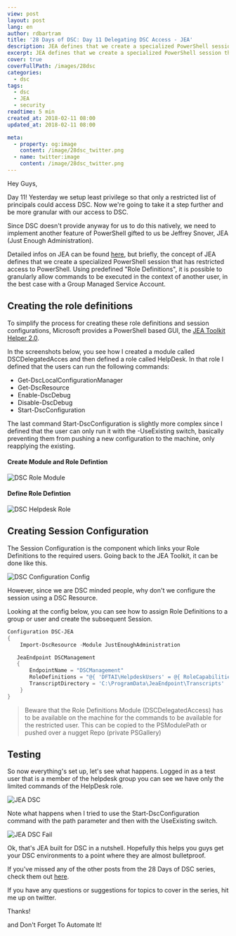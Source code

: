 ```yaml
---
view: post
layout: post
lang: en
author: rdbartram
title: '28 Days of DSC: Day 11 Delegating DSC Access - JEA'
description: JEA defines that we create a specialized PowerShell session that has restricted access to PowerShell
excerpt: JEA defines that we create a specialized PowerShell session that has restricted access to PowerShell
cover: true
coverFullPath: /images/28dsc
categories:
  - dsc
tags:
  - dsc
  - JEA
  - security
readtime: 5 min
created_at: 2018-02-11 08:00
updated_at: 2018-02-11 08:00

meta:
  - property: og:image
    content: /image/28dsc_twitter.png
  - name: twitter:image
    content: /image/28dsc_twitter.png
---
```


Hey Guys,

Day 11! Yesterday we setup least privilege so that only a restricted list of principals could access DSC. Now we're going to take it a step further and be more granular with our access to DSC.

Since DSC doesn't provide anyway for us to do this natively, we need to implement another feature of PowerShell gifted to us be Jeffrey Snover, JEA (Just Enough Administration).

Detailed infos on JEA can be found [here](https://msdn.microsoft.com/en-us/library/dn896648.aspx), but briefly, the concept of JEA defines that we create a specialized PowerShell session that has restricted access to PowerShell. Using predefined "Role Definitions", it is possible to granularly allow commands to be executed in the context of another user, in the best case with a Group Managed Service Account.

## Creating the role definitions

To simplify the process for creating these role definitions and session configurations, Microsoft provides a PowerShell based GUI, the [JEA Toolkit Helper 2.0](https://blogs.technet.microsoft.com/privatecloud/2015/12/20/introducing-the-updated-jea-helper-tool/).

In the screenshots below, you see how I created a module called DSCDelegatedAcces and then defined a role called HelpDesk. In that role I defined that the users can run the following commands:

- Get-DscLocalConfigurationManager
- Get-DscResource
- Enable-DscDebug
- Disable-DscDebug
- Start-DscConfiguration

The last command Start-DscConfiguration is slightly more complex since I defined that the user can only run it with the -UseExisting switch, basically preventing them from pushing a new configuration to the machine, only reapplying the existing.

#### Create Module and Role Defintion

![DSC Role Module](./images/DSCRoleModule.png)

#### Define Role Defintion

![DSC Helpdesk Role](./images/DSCHelpdeskRoleDesign.png)

## Creating Session Configuration

The Session Configuration is the component which links your Role Definitions to the required users. Going back to the JEA Toolkit, it can be done like this.

![DSC Configuration Config](./images/DSCConfigurationConfig.png)

However, since we are DSC minded people, why don't we configure the session using a DSC Resource.

Looking at the config below, you can see how to assign Role Definitions to a group or user and create the subsequent Session.

```powershell
Configuration DSC-JEA
{
    Import-DscResource -Module JustEnoughAdministration

   JeaEndpoint DSCManagement
   {
       EndpointName = "DSCManagement"
       RoleDefinitions = "@{ 'DFTAI\HelpdeskUsers' = @{ RoleCapabilities = 'HelpDesk' } }"
       TranscriptDirectory = 'C:\ProgramData\JeaEndpoint\Transcripts'
    }
}
```

> <lazy-load tag="img" :data="{ src: 'http://icons.iconarchive.com/icons/graphicloads/100-flat/256/warning-icon.png', alt: 'info', width:75, style:'float:left; margin: 0 15px 0 0' }" />Beware that the Role Definitions Module (DSCDelegatedAccess) has to be available on the machine for the commands to be available for the restricted user. This can be copied to the PSModulePath or pushed over a nugget Repo (private PSGallery)

## Testing

So now everything's set up, let's see what happens. Logged in as a test user that is a member of the helpdesk group you can see we have only the limited commands of the HelpDesk role.

![JEA DSC](./images/JEADSCExample.png)

Note what happens when I tried to use the Start-DscConfiguration command with the path parameter and then with the UseExisting switch.

![JEA DSC Fail](./images/JEADSCExample-Fail.png)

Ok, that's JEA built for DSC in a nutshell. Hopefully this helps you guys get your DSC environments to a point where they are almost bulletproof.

If you've missed any of the other posts from the 28 Days of DSC series, check them out [here](/posts/?tag=dsc).

If you have any questions or suggestions for topics to cover in the series, hit me up on twitter.

Thanks!

and Don't Forget To Automate It!
